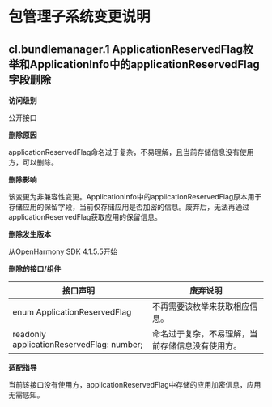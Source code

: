 # 包管理子系统变更说明

## cl.bundlemanager.1 ApplicationReservedFlag枚举和ApplicationInfo中的applicationReservedFlag字段删除

**访问级别**

公开接口

**删除原因**

applicationReservedFlag命名过于复杂，不易理解，且当前存储信息没有使用方，可以删除。

**删除影响**

该变更为非兼容性变更。ApplicationInfo中的applicationReservedFlag原本用于存储应用的保留字段，当前仅存储应用是否加密的信息。废弃后，无法再通过applicationReservedFlag获取应用的保留信息。

**删除发生版本**

从OpenHarmony SDK 4.1.5.5开始

**删除的接口/组件**

| 接口声明 | 废弃说明 |
| --------------- | ------- |
| enum ApplicationReservedFlag | 不再需要该枚举来获取相应信息。 |
| readonly applicationReservedFlag: number; | 命名过于复杂，不易理解，当前存储信息没有使用方。 |

**适配指导**

当前该接口没有使用方，applicationReservedFlag中存储的应用加密信息，应用无需感知。
